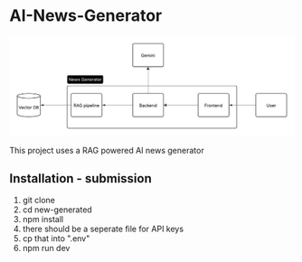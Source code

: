 # AI-News-Generator

![alt text](diagram.png "Title")

This project uses a RAG powered AI news generator

## Installation - submission

1. git clone
2. cd new-generated
3. npm install
4. there should be a seperate file for API keys
5. cp that into ".env"
6. npm run dev

